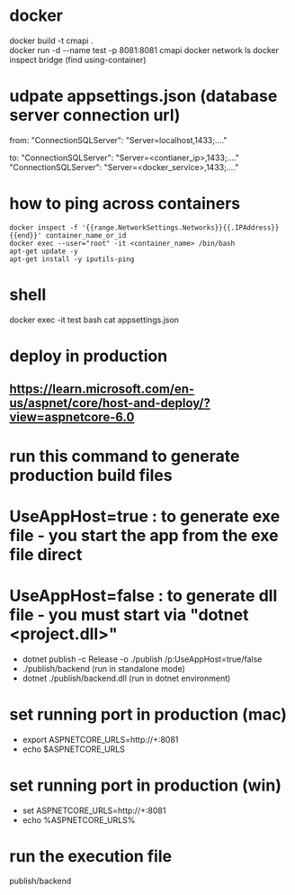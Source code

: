 # docker

docker build -t cmapi .  
docker run -d --name test -p 8081:8081 cmapi
docker network ls
docker inspect bridge (find using-container)

# udpate appsettings.json (database server connection url)

from:
"ConnectionSQLServer": "Server=localhost,1433;...."

to:
"ConnectionSQLServer": "Server=<contianer_ip>,1433;...."
"ConnectionSQLServer": "Server=<docker_service>,1433;...."

# how to ping across containers

```
docker inspect -f '{{range.NetworkSettings.Networks}}{{.IPAddress}}{{end}}' container_name_or_id
docker exec --user="root" -it <container_name> /bin/bash
apt-get update -y
apt-get install -y iputils-ping
```

# shell

docker exec -it test bash
cat appsettings.json

# deploy in production

## https://learn.microsoft.com/en-us/aspnet/core/host-and-deploy/?view=aspnetcore-6.0

# run this command to generate production build files

# UseAppHost=true : to generate exe file - you start the app from the exe file direct

# UseAppHost=false : to generate dll file - you must start via "dotnet <project.dll>"

- dotnet publish -c Release -o ./publish /p:UseAppHost=true/false
- ./publish/backend (run in standalone mode)
- dotnet ./publish/backend.dll (run in dotnet environment)

# set running port in production (mac)

- export ASPNETCORE_URLS=http://+:8081
- echo $ASPNETCORE_URLS

# set running port in production (win)

- set ASPNETCORE_URLS=http://+:8081
- echo %ASPNETCORE_URLS%

# run the execution file

publish/backend



